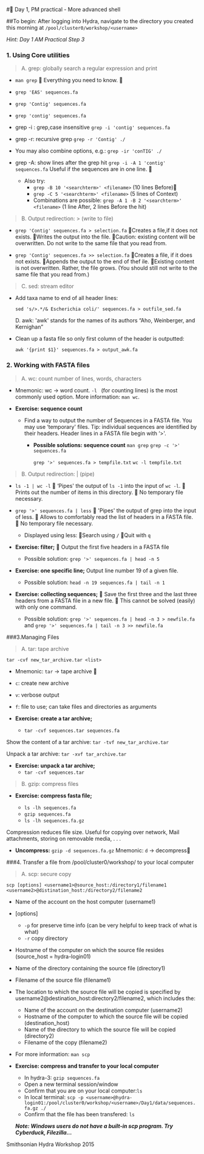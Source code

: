 #🐧 Day 1, PM practical - More advanced shell


##To begin:
After logging into Hydra, navigate to the directory you created this morning at `/pool/cluster0/workshop/<username>`

*Hint: Day 1 AM Practical Step 3*


### 1. Using Core utilities

> A. grep: globally search a regular expression and print

- `man grep`􏰀 Everything you need to know. 􏰀

- `grep 'EAS' sequences.fa`
- `grep 'Contig' sequences.fa`
- `grep 'contig' sequences.fa`

- grep -i : grep,case insensitive
`grep -i 'contig' sequences.fa`

- grep -r: recursive grep
`grep -r 'Contig' ./`

- You may also combine options, e.g.:`grep -ir 'conTIG' ./`

- grep -A: show lines after the grep hit
`grep -i -A 1 'contig' sequences.fa` Useful if the sequences are in one line. 􏰀

	- Also try:  
		- `grep -B 10 '<searchterm>' <filename>` (10 lines Before)􏰀
		- `grep -C 5 '<searchterm>' <filename>` (5 lines of Context)
		- Combinations are possible: `grep -A 1 -B 2 '<searchterm>' <filename>` (1 line After, 2 lines Before the hit)

> 	B. Output redirection: > (write to file)- `grep 'Contig' sequences.fa > selection.fa`􏰀Creates a file,if it does not exists.􏰀Writes the output into the file.􏰀Caution: existing content will be overwritten. Do not write to the same file that you read from.

- `grep 'Contig' sequences.fa >> selection.fa`􏰀Creates a file, if it does not exists.􏰀Appends the output to the end of thef ile.􏰀Existing content is not overwritten. Rather, the file grows. (You should still not write to the same file that you read from.)

> 	C. sed: stream editor

- Add taxa name to end of all header lines:

	`sed 's/>.*/& Escherichia coli/' sequences.fa > outfile_sed.fa`

	D. awk: 'awk' stands for the names of its authors “Aho, Weinberger, and Kernighan”
	
- Clean up a fasta file so only first column of the header is outputted:

	`awk '{print $1}' sequences.fa > output_awk.fa`

### 2. Working with FASTA files

>	A. wc: count number of lines, words, characters

- Mnemonic: wc → word count. `-l ` (for counting lines) is the most commonly used option. More information: `man wc`.

- **Exercise: sequence count**

	- Find a way to output the number of Sequences in a FASTA file.
You may use ‘temporary' files.Tip: individual sequences are identified by their headers. Header lines in a FASTA file begin with ‘>'.

		- **Possible solutions: sequence count**		`man grep`		`grep -c '>' sequences.fa`

			`grep '>' sequences.fa > tempfile.txt`
`wc -l tempfile.txt`

> B. Output redirection: | (pipe)- `ls -1 | wc -l`􏰀 
‘Pipes' the output of  `ls -1` into the input of `wc -l`. 􏰀 Prints out the number of items in this directory.􏰀 No temporary file necessary.

- `grep '>' sequences.fa | less`􏰀 'Pipes' the output of grep into the input of less.􏰀 Allows to comfortably read the list of headers in a FASTA file. 􏰀 No temporary file necessary.
 
	- Displayed using  less:􏰀Search using `/`􏰀Quit with `q`

- **Exercise: filter;**􏰀 Output the first five headers in a FASTA file

	- Possible solution: `grep '>' sequences.fa | head -n 5`

- **Exercise: one specific line;**
Output line number 19 of a given file.
	- Possible solution: `head -n 19 sequences.fa | tail -n 1`- **Exercise: collecting sequences;**􏰀 Save the first three and the last three headers from a FASTA file in a new file.􏰀 This cannot be solved (easily) with only one command.

	- Possible solution: 
`grep '>' sequences.fa | head -n 3 > newfile.fa` and`grep '>' sequences.fa | tail -n 3 >> newfile.fa`

###3.Managing Files

> A. tar: tape archive

`tar -cvf new_tar_archive.tar <list>`
- Mnemonic: `tar` → tape archive 􏰀 
-  `c`: create new archive-  `v`: verbose output-  `f`: file to use; can take files and directories as arguments

- **Exercise: create a tar archive;**
	- `tar -cvf sequences.tar sequences.fa`

Show the content of a tar archive:`tar -tvf new_tar_archive.tar`

Unpack a tar archive:`tar -xvf tar_archive.tar`

- **Exercise: unpack a tar archive;**
	- `tar -cvf sequences.tar`

> B. gzip: compress files

- **Exercise: compress fasta file;**
	- `ls -lh sequences.fa`
	- `gzip sequences.fa`	- `ls -lh sequences.fa.gz`Compression reduces file size. Useful for copying over network, Mail attachments, storing on removable media, . . .- **Uncompress:**`gzip -d sequences.fa.gz` 
Mnemonic: `d` → decompress􏰀 

###4. Transfer a file from /pool/cluster0/workshop/ to your local computer
> A. scp: secure copy

`scp [options] <username1>@source_host:/directory1/filename1 <username2>@distination_host:/directory2/filename2`

- Name of the account on the host computer (username1)
- [options] 

	- `-p` for preserve time info (can be very helpful to keep track of what is what)
	- `-r` copy directory
- Hostname of the computer on which the source file resides (source_host = hydra-login01)
- Name of the directory containing the source file (directory1)
- Filename of the source file (filename1)
- The location to which the source file will be copied is specified by username2@destination_host:directory2/filename2, which includes the:
	- Name of the account on the destination computer (username2)
	- Hostname of the computer to which the source file will be copied (destination_host)
	- Name of the directory to which the source file will be copied (directory2)
	- Filename of the copy (filename2)

- For more information: `man scp`

- **Exercise: compress and transfer to your local computer**	
	- In hydra-3: `gzip sequences.fa` 
	- Open a new terminal session/window
	- Confirm that you are on your local computer:`ls`
	- In local terminal: `scp -p <username>@hydra-login01:/pool/cluster0/workshop/<username>/Day1/data/sequences.fa.gz ./`
	- Confirm that the file has been transfered: `ls`
	
	***Note: Windows users do not have a built-in scp program. Try Cyberduck, Filezilla...***

	
Smithsonian Hydra Workshop 2015
 

